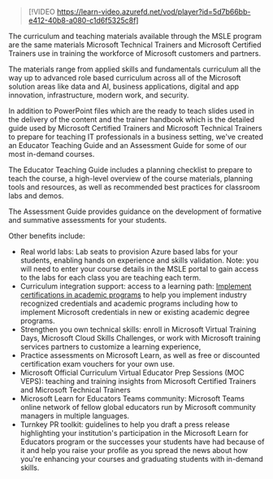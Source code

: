> [!VIDEO https://learn-video.azurefd.net/vod/player?id=5d7b66bb-e412-40b8-a080-c1d6f5325c8f]

The curriculum and teaching materials available through the MSLE program are the same materials Microsoft Technical Trainers and Microsoft Certified Trainers use in training the workforce of Microsoft customers and partners.

The materials range from applied skills and fundamentals curriculum all the way up to advanced role based curriculum across all of the Microsoft solution areas like data and AI, business applications, digital and app innovation, infrastructure, modern work, and security.

In addition to PowerPoint files which are the ready to teach slides used in the delivery of the content and the trainer handbook which is the detailed guide used by Microsoft Certified Trainers and Microsoft Technical Trainers to prepare for teaching IT professionals in a business setting, we've created an Educator Teaching Guide and an Assessment Guide for some of our most in-demand courses. 

The Educator Teaching Guide includes a planning checklist to prepare to teach the course, a high-level overview of the course materials, planning tools and resources, as well as recommended best practices for classroom labs and demos.

The Assessment Guide provides guidance on the development of formative and summative assessments for your students.

Other benefits include:

- Real world labs: Lab seats to provision Azure based labs for your students, enabling hands on experience and skills validation. Note: you will need to enter your course details in the MSLE portal to gain access to the labs for each class you are teaching each term.
- Curriculum integration support: access to a learning path: [Implement certifications in academic programs](https://aka.ms/ImplementationLP) to help you implement industry recognized credentials and academic programs including how to implement Microsoft credentials in new or existing academic degree programs.
- Strengthen you own technical skills: enroll in Microsoft Virtual Training Days, Microsoft Cloud Skills Challenges, or work with Microsoft training services partners to customize a learning experience, 
- Practice assessments on Microsoft Learn, as well as free or discounted certification exam vouchers for your own use.
- Microsoft Official Curriculum Virtual Educator Prep Sessions (MOC VEPS): teaching and training insights from Microsoft Certified Trainers and Microsoft Technical Trainers
- Microsoft Learn for Educators Teams community: Microsoft Teams online network of fellow global educators run by Microsoft community managers in multiple languages. 
- Turnkey PR toolkit: guidelines to help you draft a press release highlighting your institution's participation in the Microsoft Learn for Educators program or the successes your students have had because of it and help you raise your profile as you spread the news about how you're enhancing your courses and graduating students with in-demand skills.